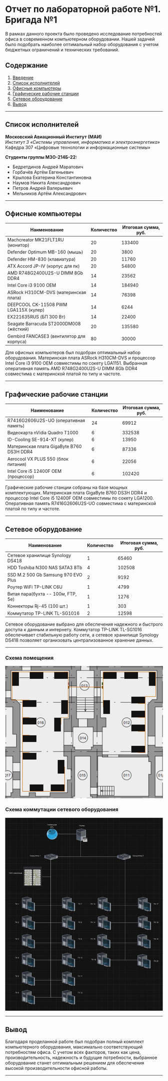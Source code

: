 # Отчет по лабораторной работе №1. Бригада №1

В рамках данного проекта было проведено исследование потребностей офиса в современном компьютерном оборудовании. Нашей задачей было подобрать наиболее оптимальный набор оборудования с учетом бюджетных ограничений и технических требований.

## Содержание

1. [Введение](#Отчет-по-закупке-оборудования-для-офиса)
2. [Список исполнителей](#Список-исполнителей)
3. [Офисные компьютеры](#Офисные-компьютеры)
4. [Графические рабочие станции](#Графические-рабочие-станции)
5. [Сетевое оборудование](#Сетевое-оборудование)
6. [Вывод](#Вывод)

---

## Список исполнителей

**Московский Авиационный Институт (МАИ)**  
*Институт 3 «Системы управления, информатика и электроэнергетика»*  
Кафедра 307 «Цифровые технологии и информационные системы»

**Студенты группы М3О-214Б-22:**

- Бедретдинов Андрей Маратович
- Горбачёв Артём Евгеньевич
- Крылова Екатерина Константиновна
- Наумов Никита Александрович
- Петров Андрей Валерьевич
- Мельников Артём Александрович

---

## Офисные компьютеры

| Наименование | Количество | Итоговая сумма, руб. |
|--------------|------------|----------------------|
| Machcreator MK21FLT1RU (монитор) | 20 | 133400 |
| Defender Optimum MB-160 (мышь) | 20 | 3800 |
| Defender HM-830 (клавиатура) | 20 | 11760 |
| ATX Accord JP-IV (корпус для пк) | 20 | 54800 |
| AMD R748G2400U2S-U DIMM 8Gb DDR4 | 14 | 23562 |
| Intel Core i3 9100 OEM | 14 | 184940 |
| ASRock H310CM-DVS (материнская плата) | 14 | 76398 |
| DEEPCOOL CK-11508 PWM LGA115X (кулер) | 14 | 6244 |
| EX221635RUS (БП 300 Вт) | 14 | 22400 |
| Seagate Barracuda ST2000DM008 (жёсткий) | 20 | 135580 |
| Gembird FANCASE3 (вентилятор для корпуса) | 80 | 30000 |


Для офисных компьютеров был подобран оптимальный набор оборудования. Материнская плата ASRock H310CM-DVS и процессор Intel Core i3 9100 OEM совместимы по сокету LGA1151. Выбранная оперативная память AMD R748G2400U2S-U DIMM 8Gb DDR4 совместима с материнской платой по типу и частоте.

---

## Графические рабочие станции

| Наименование | Количество | Итоговая сумма, руб. |
|--------------|------------|----------------------|
| R7416G2606U2S-UO (оперативная память) | 24 | 69912 |
| Видеокарта nVidia Quadro T1000 | 6 | 332538 |
| ID-Cooling SE-914-XT (кулер) | 6 | 13950 |
| Материнская плата GigaByte B760 DS3H DDR4 | 6 | 87336 |
| Aerocool VX PLUS 550 (блок питания) | 6 | 22056 |
| Intel Core i5 12400F OEM (процессор) | 6 | 102420 |

Графические рабочие станции собраны на базе мощных комплектующих. Материнская плата GigaByte B760 DS3H DDR4 и процессор Intel Core i5 12400F OEM совместимы по сокету LGA1200. Оперативная память R7416G2606U2S-UO совместима с материнской платой по типу и частоте.

---

## Сетевое оборудование

| Наименование | Количество | Итоговая сумма, руб. |
|--------------|------------|----------------------|
| Сетевое хранилище Synology DS418 | 1 | 65460 |
| HDD Toshiba N300 NAS SATA3 8Tb | 4 | 102508 |
| SSD M.2 500 Gb Samsung 970 EVO Plus | 2 | 9192 |
| Роутер WiFi TP-LINK C6U | 1 | 4799 |
| Витая пара(бухта -- 100м, FTP, 5e) | 1 | 1276 |
| Коннекторы Rj-45 (100 шт.) | 1 | 303 |
| Коммутатор TP-LINK TL-SG1016 | 2 | 12598 |

Сетевое оборудование выбрано для обеспечения надежного и быстрого доступа к данным и интернету. Коммутатор TP-LINK TL-SG1016 обеспечивает стабильную работу сети, а сетевое хранилище Synology DS418 позволяет организовать централизованное хранение данных.

---

### Схема помещения
![Схема помещения](openspace.jpg)

### Схема коммутации сетевого оборудования
![Схема коммутации](network.jpg)

---

## Вывод

Благодаря проделанной работе был подобран полный комплект компьютерного оборудования, максимально соответствующий потребностям офиса. С учетом всех факторов, таких как цена, производительность, надежность и будущие потребности, выбранное оборудование станет оптимальным решением для обеспечения высокой производительности офисной работы.

---

